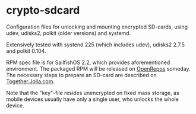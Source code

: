 # crypto-sdcard
Configuration files for unlocking and mounting encrypted SD-cards, using udev, udisks2, polkit (older versions) and systemd.

Extensively tested with systend 225 (which includes udev), udisks2 2.7.5 and polkit 0.104.

RPM spec file is for SailfishOS 2.2, which provides aforementioned environment.
The packaged RPM will be released on [OpenRepos](https://openrepos.net/user/5928/programs) someday.
The necessary steps to prepare an SD-card are described on [Together.Jolla.com](https://together.jolla.com/question/179054/how-to-creating-partitions-on-sd-card-optionally-encrypted/).

Note that the "key"-file resides unencrypted on fixed mass storage, as mobile devices usually have only a single user, who unlocks the whole device.
